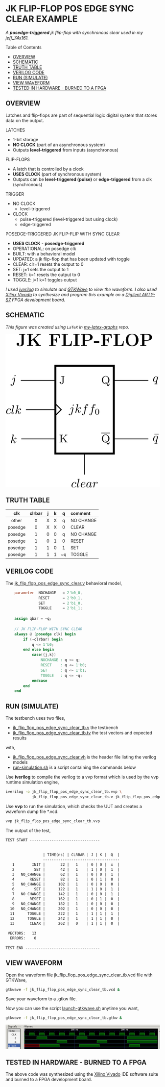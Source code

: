 # JK FLIP-FLOP POS EDGE SYNC CLEAR EXAMPLE

_A **posedge-triggered** jk flip-flop
with synchronous clear
used in my
[jeff_74x161](https://github.com/JeffDeCola/my-verilog-examples/tree/master/sequential-logic/counters/jeff_74x161)._

Table of Contents

* [OVERVIEW](https://github.com/JeffDeCola/my-verilog-examples/tree/master/basic-code/sequential-logic/jk_flip_flop_pos_edge_sync_clear#overview)
* [SCHEMATIC](https://github.com/JeffDeCola/my-verilog-examples/tree/master/basic-code/sequential-logic/jk_flip_flop_pos_edge_sync_clear#schematic)
* [TRUTH TABLE](https://github.com/JeffDeCola/my-verilog-examples/tree/master/basic-code/sequential-logic/jk_flip_flop_pos_edge_sync_clear#truth-table)
* [VERILOG CODE](https://github.com/JeffDeCola/my-verilog-examples/tree/master/basic-code/sequential-logic/jk_flip_flop_pos_edge_sync_clear#verilog-code)
* [RUN (SIMULATE)](https://github.com/JeffDeCola/my-verilog-examples/tree/master/basic-code/sequential-logic/jk_flip_flop_pos_edge_sync_clear#run-simulate)
* [VIEW WAVEFORM](https://github.com/JeffDeCola/my-verilog-examples/tree/master/basic-code/sequential-logic/jk_flip_flop_pos_edge_sync_clear#view-waveform)
* [TESTED IN HARDWARE - BURNED TO A FPGA](https://github.com/JeffDeCola/my-verilog-examples/tree/master/basic-code/sequential-logic/jk_flip_flop_pos_edge_sync_clear#tested-in-hardware---burned-to-a-fpga)

## OVERVIEW

Latches and flip-flops are part of sequential logic
digital system that stores data on the output.

LATCHES

* 1-bit storage
* **NO CLOCK** (part of an asynchronous system)
* Outputs **level-triggered** from inputs (asynchronous)

FLIP-FLOPS

* A latch that is controlled by a clock
* **USES CLOCK** (part of synchronous system)
* Outputs can be **level-triggered (pulse)**
  or **edge-triggered** from a clk (synchronous)

TRIGGER

* NO CLOCK
  * level-triggered
* CLOCK
  * pulse-triggered (level-triggered but using clock)
  * edge-triggered

POSEDGE-TRIGGERED JK FLIP-FLIP WITH SYNC CLEAR

* **USES CLOCK** - **posedge-triggered**
* OPERATIONAL: on posedge clk
* BUILT: with a behavioral model
* UPDATED: a jk flip-flop that has been updated with toggle
* CLEAR: clr=1 resets the output to 0
* SET: j=1 sets the output to 1
* RESET: k=1 resets the output to 0
* TOGGLE: j=1 k=1 toggles output

_I used
[iverilog](https://github.com/JeffDeCola/my-cheat-sheets/tree/master/hardware/tools/simulation/iverilog-cheat-sheet)
to simulate and
[GTKWave](https://github.com/JeffDeCola/my-cheat-sheets/tree/master/hardware/tools/simulation/gtkwave-cheat-sheet)
to view the waveform. I also used
[Xilinx Vivado](https://github.com/JeffDeCola/my-cheat-sheets/tree/master/hardware/tools/synthesis/xilinx-vivado-cheat-sheet)
to synthesize and program this example on a
[Digilent ARTY-S7](https://github.com/JeffDeCola/my-cheat-sheets/tree/master/hardware/development/fpga-development-boards/digilent-arty-s7-cheat-sheet)
FPGA development board._

## SCHEMATIC

_This figure was created using `LaTeX` in
[my-latex-graphs](https://github.com/JeffDeCola/my-latex-graphs/tree/master/mathematics/applied/electrical-engineering/sequential-logic/jk-flip-flop-pos-edge-sync-clear)
repo._

<p align="center">
    <img src="svgs/jk-flip-flop-pos-edge-sync-clear.svg"
    align="middle"
</p>

## TRUTH TABLE

| clk       |  clrbar |  j  |  k  |  q  | comment     |
|:---------:|:-------:|:---:|:---:|:---:|:------------|
|  other    |  X      |  X  |  X  |  q  | NO CHANGE   |
|  posedge  |  0      |  X  |  X  |  0  | CLEAR       |
|  posedge  |  1      |  0  |  0  |  q  | NO CHANGE   |
|  posedge  |  1      |  0  |  1  |  0  | RESET       |
|  posedge  |  1      |  1  |  0  |  1  | SET         |
|  posedge  |  1      |  1  |  1  | ~q  | TOGGLE      |

## VERILOG CODE

The
[jk_flip_flop_pos_edge_sync_clear.v](https://github.com/JeffDeCola/my-verilog-examples/blob/master/basic-code/sequential-logic/jk_flip_flop_pos_edge_sync_clear/jk_flip_flop_pos_edge_sync_clear.v)
behavioral model,

```verilog
    parameter  NOCHANGE   = 2'b0_0,
               RESET      = 2'b0_1,
               SET        = 2'b1_0,
               TOGGLE     = 2'b1_1;

    assign qbar = ~q;

    // JK FLIP-FLOP WITH SYNC CLEAR
    always @ (posedge clk) begin
        if (~clrbar) begin
            q <= 1'b0;
        end else begin
            case({j,k})
                NOCHANGE : q <= q;
                RESET    : q <= 1'b0;
                SET      : q <= 1'b1;
                TOGGLE   : q <= ~q;
            endcase
        end
    end
```

## RUN (SIMULATE)

The testbench uses two files,

* [jk_flip_flop_pos_edge_sync_clear_tb.v](https://github.com/JeffDeCola/my-verilog-examples/blob/master/basic-code/sequential-logic/jk_flip_flop_pos_edge_sync_clear/jk_flip_flop_pos_edge_sync_clear_tb.v)
  the testbench
* [jk_flip_flop_pos_edge_sync_clear_tb.tv](https://github.com/JeffDeCola/my-verilog-examples/blob/master/basic-code/sequential-logic/jk_flip_flop_pos_edge_sync_clear/jk_flip_flop_pos_edge_sync_clear_tb.tv)
  the test vectors and expected results

with,

* [jk_flip_flop_pos_edge_sync_clear.vh](https://github.com/JeffDeCola/my-verilog-examples/blob/master/basic-code/sequential-logic/jk_flip_flop_pos_edge_sync_clear/jk_flip_flop_pos_edge_sync_clear.vh)
  is the header file listing the verilog models
* [run-simulation.sh](https://github.com/JeffDeCola/my-verilog-examples/blob/master/basic-code/sequential-logic/jk_flip_flop_pos_edge_sync_clear/run-simulation.sh)
  is a script containing the commands below

Use **iverilog** to compile the verilog to a vvp format
which is used by the vvp runtime simulation engine,

```bash
iverilog -o jk_flip_flop_pos_edge_sync_clear_tb.vvp \
            jk_flip_flop_pos_edge_sync_clear_tb.v jk_flip_flop_pos_edge_sync_clear.vh
```

Use **vvp** to run the simulation, which checks the UUT
and creates a waveform dump file *.vcd.

```bash
vvp jk_flip_flop_pos_edge_sync_clear_tb.vvp
```

The output of the test,

```text
TEST START --------------------------------

                                      
                 | TIME(ns) | CLRBAR | J | K |  Q  |
                 -----------------------------------
   1        INIT |       22 |   1    | 0 | 0 |  x  |
   2         SET |       42 |   1    | 1 | 0 |  1  |
   3   NO_CHANGE |       62 |   1    | 0 | 0 |  1  |
   4       RESET |       82 |   1    | 0 | 1 |  0  |
   5   NO_CHANGE |      102 |   1    | 0 | 0 |  0  |
   6         SET |      122 |   1    | 1 | 0 |  1  |
   7   NO_CHANGE |      142 |   1    | 0 | 0 |  1  |
   8       RESET |      162 |   1    | 0 | 1 |  0  |
   9   NO_CHANGE |      182 |   1    | 0 | 0 |  0  |
  10   NO_CHANGE |      202 |   1    | 0 | 0 |  0  |
  11      TOGGLE |      222 |   1    | 1 | 1 |  1  |
  12      TOGGLE |      242 |   1    | 1 | 1 |  0  |
  13       CLEAR |      262 |   0    | 1 | 1 |  0  |

 VECTORS:   13
  ERRORS:    0

TEST END ----------------------------------
```

## VIEW WAVEFORM

Open the waveform file jk_flip_flop_pos_edge_sync_clear_tb.vcd file with GTKWave,

```bash
gtkwave -f jk_flip_flop_pos_edge_sync_clear_tb.vcd &
```

Save your waveform to a .gtkw file.

Now you can use the script
[launch-gtkwave.sh](https://github.com/JeffDeCola/my-verilog-examples/blob/master/launch-GTKWave-script/launch-gtkwave.sh)
anytime you want,

```bash
gtkwave -f jk_flip_flop_pos_edge_sync_clear_tb.gtkw &
```

![jk_flip_flop_pos_edge_sync_clear-waveform.jpg](../../../docs/pics/basic-code/jk_flip_flop_pos_edge_sync_clear-waveform.jpg)

## TESTED IN HARDWARE - BURNED TO A FPGA

The above code was synthesized using the
[Xilinx Vivado](https://github.com/JeffDeCola/my-cheat-sheets/tree/master/hardware/tools/synthesis/xilinx-vivado-cheat-sheet)
IDE software suite and burned to a FPGA development board.
